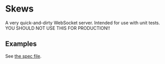 # Skews

A very quick-and-dirty WebSocket server. Intended for use with unit tests.  
YOU SHOULD NOT USE THIS FOR PRODUCTION!!

## Examples

See [the spec file](test/Network/WebSockets/SkewsSpec.hs).
